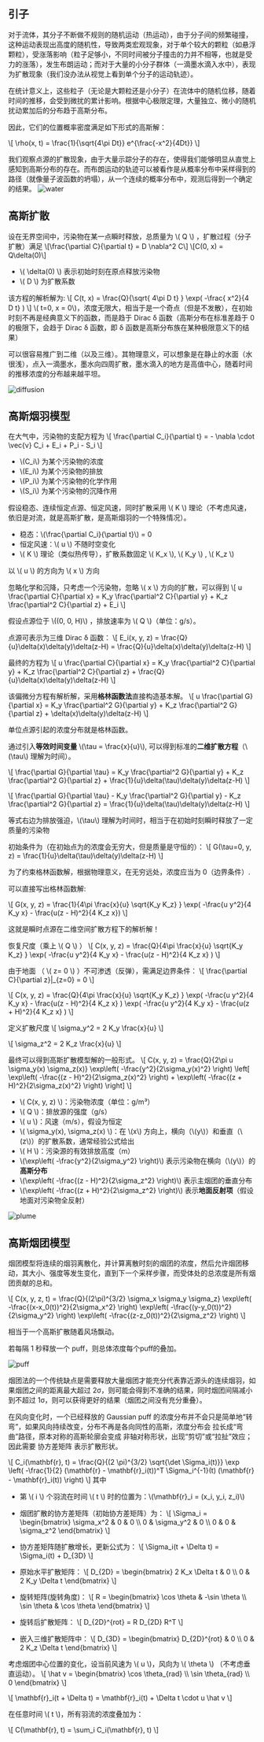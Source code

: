 ## 引子
对于流体，其分子不断做不规则的随机运动（热运动），由于分子间的频繁碰撞，这种运动表现出高度的随机性，导致两类宏观现象，对于单个较大的颗粒（如悬浮颗粒），受涨落影响（粒子足够小，不同时间被分子撞击的力并不相等，也就是受力的涨落），发生布朗运动；而对于大量的小分子群体（一滴墨水滴入水中），表现为扩散现象（我们没办法从视觉上看到单个分子的运动轨迹）。

在统计意义上，这些粒子（无论是大颗粒还是小分子）在流体中的随机位移，随着时间的推移，会受到微扰的累计影响。根据中心极限定理，大量独立、微小的随机扰动累加后的分布趋于高斯分布。

因此，它们的位置概率密度满足如下形式的高斯解：

\\[
   \rho(x, t) = \frac{1}{\sqrt{4\pi Dt}} e^{\frac{-x^2}{4Dt}}
\\]

我们观察点源的扩散现象，由于大量示踪分子的存在，使得我们能够明显从直觉上感知到高斯分布的存在。而布朗运动的轨迹可以被看作是从概率分布中采样得到的路径（就像量子波函数的坍塌），从一个连续的概率分布中，观测后得到一个确定的结果。
![water](images/water.png)


## 高斯扩散
设在无界空间中，污染物在某一点瞬时释放，总质量为 \\( Q \\) ，扩散过程（分子扩散）满足
\\[\frac{\partial C}{\partial t}  = D \nabla^2 C\\]
\\[C(0, x)  = Q\delta(0)\\]
- \\( \delta(0) \\) 表示初始时刻在原点释放污染物
- \\( D \\) 为扩散系数

该方程的解析解为:
\\[
C(t, x) = \frac{Q}{\sqrt{ 4\pi D t} } \exp( -\frac{ x^2}{4 D t} )
\\]
\\( t=0, x = 0\\)，浓度无限大，相当于是一个奇点（但是不发散），在初始时刻不再是经典意义下的函数，而是趋于 Dirac δ 函数（高斯分布在标准差趋于 0 的极限下，会趋于 Dirac δ 函数，即 δ 函数是高斯分布族在某种极限意义下的结果）

可以很容易推广到二维（以及三维）。其物理意义，可以想象是在静止的水面（水很浅），点入一滴墨水，墨水向四周扩散，墨水滴入的地方是高值中心，随着时间的推移浓度的分布越来越平坦。

![diffusion](images/diffusion.gif)

## 高斯烟羽模型
在大气中，污染物的支配方程为
\\[
\frac{\partial C_i}{\partial t}  = - \nabla \cdot \vec{v} C_i + E_i + P_i - S_i
\\]

- \\(C_i\\) 为某个污染物的浓度
- \\(E_i\\) 为某个污染物的排放
- \\(P_i\\) 为某个污染物的化学作用
- \\(S_i\\) 为某个污染物的沉降作用

假设稳态、连续恒定点源、恒定风速，同时扩散采用 \\( K \\) 理论（不考虑风速，依旧是对流，就是高斯扩散，是高斯烟羽的一个特殊情况）。

- 稳态：\\(\frac{\partial C_i}{\partial t}\\) = 0
- 恒定风速：\\( u \\) 不随时空变化
- \\( K \\) 理论（类似热传导），扩散系数固定 \\( K_x \\), \\( K_y \\) , \\( K_z \\) 

以 \\( u \\) 的方向为 \\( x \\) 方向

忽略化学和沉降，只考虑一个污染物，忽略 \\( x \\) 方向的扩散，可以得到
\\[
u \frac{\partial C}{\partial x} = 
  K_y \frac{\partial^2 C}{\partial y} + K_z \frac{\partial^2 C}{\partial z} + E_i
\\]

假设点源位于 \\((0, 0, H)\\) ，排放速率为 \\( Q \\)（单位：g/s）。

点源可表示为三维 Dirac δ 函数：
\\[
E_i(x, y, z) = \frac{Q}{u}\delta(x)\delta(y)\delta(z-H) = 
\frac{Q}{u}\delta(x)\delta(y)\delta(z-H)
\\]

最终的方程为
\\[
u \frac{\partial C}{\partial x} = 
  K_y \frac{\partial^2 C}{\partial y} +
 K_z \frac{\partial^2 C}{\partial z} +
 \frac{Q}{u}\delta(x)\delta(y)\delta(z-H)
\\]

该偏微分方程有解析解，采用**格林函数法**直接构造基本解。
\\[
u \frac{\partial G}{\partial x} = 
  K_y \frac{\partial^2 G}{\partial y} +
  K_z \frac{\partial^2 G}{\partial z} +
  \delta(x)\delta(y)\delta(z-H)
\\]

单位点源引起的浓度分布就是格林函数。

通过引入**等效时间变量** \\(\tau = \frac{x}{u}\\), 可以得到标准的**二维扩散方程**（\\(\tau\\) 理解为时间）。

\\[
 \frac{\partial G}{\partial \tau} = 
  K_y \frac{\partial^2 G}{\partial y} +
  K_z \frac{\partial^2 G}{\partial z} +
  \frac{1}{u}\delta(\tau)\delta(y)\delta(z-H)
\\]

\\[
 \frac{\partial G}{\partial \tau} - 
  K_y \frac{\partial^2 G}{\partial y} -
 K_z \frac{\partial^2 G}{\partial z} =
 \frac{1}{u}\delta(\tau)\delta(y)\delta(z-H)
\\]

等式右边为排放强迫，\\(\tau\\) 理解为时间时，相当于在初始时刻瞬时释放了一定质量的污染物

初始条件为（在初始点为的浓度会无穷大，但是质量是守恒的）：
\\[ G(\tau=0, y, z) = \frac{1}{u}\delta(\tau)\delta(y)\delta(z-H) \\]

为了约束格林函数解，根据物理意义，在无穷远处，浓度应当为 0（边界条件）.

可以直接写出格林函数解:

\\[
G(x, y, z) = \frac{1}{4\pi \frac{x}{u} \sqrt{K_y K_z} }
\exp( -\frac{u y^2}{4 K_y x} - 
\frac{u(z - H)^2}{4 K_z x})
\\]

这就是瞬时点源在二维空间扩散方程下的解析解！

恢复尺度（乘上 \\( Q \\) ）
\\[
C(x, y, z) = \frac{Q}{4\pi \frac{x}{u} \sqrt{K_y K_z} }
\exp( -\frac{u y^2}{4 K_y x} - 
\frac{u(z - H)^2}{4 K_z x} )
\\]

由于地面 （ \\( z= 0 \\) ）不可渗透（反弹），需满足边界条件：
\\[
\frac{\partial C}{\partial z}|_{z=0} = 0
\\]

\\[
C(x, y, z) = \frac{Q}{4\pi \frac{x}{u} \sqrt{K_y K_z} }
\exp( -\frac{u y^2}{4 K_y x} - \frac{u(z - H)^2}{4 K_z x} )
\exp( -\frac{u y^2}{4 K_y x} - \frac{u(z + H)^2}{4 K_z x} )
\\]

定义扩散尺度
\\[
\sigma_y^2 = 2 K_y \frac{x}{u}
\\]

\\[
\sigma_z^2 = 2 K_z \frac{x}{u}
\\]

最终可以得到高斯扩散模型解的一般形式。
\\[
C(x, y, z) = \frac{Q}{2\pi u \sigma_y(x) \sigma_z(x)} 
\exp\left( -\frac{y^2}{2\sigma_y(x)^2} \right) 
\left[ 
 \exp\left( -\frac{(z - H)^2}{2\sigma_z(x)^2} \right) +
 \exp\left( -\frac{(z + H)^2}{2\sigma_z(x)^2} \right) 
\right]
\\]

- \\( C(x, y, z) \\)：污染物浓度（单位：g/m³）
- \\( Q \\)：排放源的强度（g/s）
- \\( u \\)：风速（m/s），假设为恒定
- \\( \sigma_y(x), \sigma_z(x) \\)：在 \\(x\\) 方向上，横向（\\(y\\)）和垂直（\\(z\\)）的扩散系数，通常经验公式给出
- \\( H \\)：污染源的有效排放高度（m）
- \\(\exp\left( -\frac{y^2}{2\sigma_y^2} \right)\\) 表示污染物在横向（\\(y\\)）的**高斯分布**
- \\(\exp\left( -\frac{(z - H)^2}{2\sigma_z^2} \right)\\) 表示主烟团的垂直分布
- \\(\exp\left( -\frac{(z + H)^2}{2\sigma_z^2} \right)\\) 表示**地面反射项**（假设地面对污染物全反射）


![plume](images/plume.png)

## 高斯烟团模型
烟团模型将连续的烟羽离散化，并计算离散时刻的烟团的浓度，然后允许烟团移动，其大小、强度等发生变化，直到下一个采样步骤，而受体处的总浓度是所有烟团贡献的总和。

\\[
C(x, y, z, t) = \frac{Q}{(2\pi)^{3/2} \sigma_x \sigma_y \sigma_z} 
\exp\left( -\frac{(x-x_0(t))^2}{2\sigma_x^2} \right) 
\exp\left( -\frac{(y-y_0(t))^2}{2\sigma_y^2} \right) 
\exp\left( -\frac{(z-z_0(t))^2}{2\sigma_z^2} \right) 
\\]

相当于一个高斯扩散随着风场飘动。

若每隔 1 秒释放一个 puff，则总体浓度每个puff的叠加。

![puff](images/puff.png)

烟团法的一个传统缺点是需要释放大量烟团才能充分代表靠近源头的连续烟羽，如果烟团之间的距离最大超过 2σ，则可能会得到不准确的结果，同时烟团间隔减小到不超过 1σ，则可以获得更好的结果（烟团之间没有充分重叠）。

在风向变化时，一个已经释放的 Gaussian puff 的浓度分布并不会只是简单地“转弯”，如果风向持续改变，分布不再是各向同性的高斯，浓度分布会 拉长成“弯曲”路径，原本对称的高斯轮廓会变成 非轴对称形状，出现“剪切”或“拉扯”效应；因此需要 协方差矩阵 表示扩散形状。

\\[
C_i(\mathbf{r}, t) = \frac{Q}{(2 \pi)^{3/2} \sqrt{\det \Sigma_i(t)}} \exp \left( -\frac{1}{2} (\mathbf{r} - \mathbf{r}_i(t))^T \Sigma_i^{-1}(t) (\mathbf{r} - \mathbf{r}_i(t)) \right)
\\]
其中
- 第 \\( i \\) 个羽流在时间 \\( t \\) 时的位置为：\\(\mathbf{r}_i = (x_i, y_i, z_i)\\)
- 烟团扩散的协方差矩阵（初始协方差矩阵）为：
\\[
\Sigma_i = \begin{bmatrix}
\sigma_x^2 & 0 & 0 \\\\
0 & \sigma_y^2 & 0 \\\\
0 & 0 & \sigma_z^2
\end{bmatrix}
\\]

- 协方差矩阵随扩散增长，更新公式为：
\\[
\Sigma_i(t + \Delta t) = \Sigma_i(t) + D_{3D}
\\]

- 原始水平扩散矩阵：
\\[
D_{2D} = \begin{bmatrix}
2 K_x \Delta t & 0 \\\\
0 & 2 K_y \Delta t
\end{bmatrix}
\\]

- 旋转矩阵(旋转角度)：
\\[
R = \begin{bmatrix}
\cos \theta & -\sin \theta \\\\
\sin \theta & \cos \theta
\end{bmatrix}
\\]

- 旋转后扩散矩阵：
\\[
D_{2D}^{rot} = R D_{2D} R^T
\\]

- 嵌入三维扩散矩阵中：
\\[
D_{3D} = \begin{bmatrix}
D_{2D}^{rot} & 0 \\\\
0 & 2 K_z \Delta t
\end{bmatrix}
\\]

考虑烟团中心位置的变化，设当前风速为 \\( u \\)，风向为 \\( \theta \\) （不考虑垂直运动）。
\\[ \hat v = 
\begin{bmatrix}
\cos \theta_{rad} \\\\
\sin \theta_{rad} \\\\
0
\end{bmatrix}
\\]

\\[
\mathbf{r}_i(t + \Delta t) = \mathbf{r}_i(t) + \Delta t \cdot u \hat v
\\]


在任意时间 \\( t \\)，所有羽流的浓度叠加为：

\\[
C(\mathbf{r}, t) = \sum_i C_i(\mathbf{r}, t)
\\]
